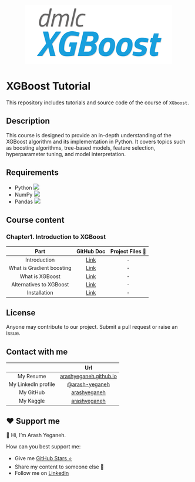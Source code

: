 <p align="center">
    <img alt="xgboost" src="img/xgboost.png">
</p>

# XGBoost Tutorial

This repository includes tutorials and source code of the course of `XGboost`.

## Description

This course is designed to provide an in-depth understanding of the XGBoost algorithm and its implementation in Python. It covers topics such as boosting algorithms, tree-based models, feature selection, hyperparameter tuning, and model interpretation.

## Requirements

* Python ![](https://img.shields.io/badge/-Python-fff6c9?logo=python&logoColor=80c1ed)
* NumPy ![](https://img.shields.io/badge/-NumPy-cedeff?logo=numpy&logoColor=4B73C9)
* Pandas ![](https://img.shields.io/badge/-Pandas-ffe0f1?logo=pandas&logoColor=E00484)

## Course content

### Chapter1. Introduction to XGBoost

|           Part            |                          GitHub Doc                          | Project Files 📁 |
| :-----------------------: | :----------------------------------------------------------: | :-------------: |
|       Introduction        |      [Link](/chapters/Chapter1.Introduction_to_XGBoost)      |        -        |
| What is Gradient boosting | [Link](/chapters/Chapter1.Introduction_to_XGBoost#what-is-gradient-boosting) |        -        |
|      What is XGBoost      | [Link](/chapters/Chapter1.Introduction_to_XGBoost#what-is-xgboost) |        -        |
|  Alternatives to XGBoost  | [Link](/chapters/Chapter1.Introduction_to_XGBoost#alternatives-to-xgboost) |        -        |
|       Installation        | [Link](/chapters/Chapter1.Introduction_to_XGBoost#installation) |        -        |

## License

Anyone may contribute to our project. Submit a pull request or raise an issue.

## Contact with me

| | Url |
| :----------------------------------------------------------: | :-----: |
|  My Resume  |  [arashyeganeh.github.io](https://arashyeganeh.github.io/)  |
| My LinkedIn profile | [@arash-yeganeh](https://www.linkedin.com/in/arash-yeganeh/) |
|       My GitHub       | [arashyeganeh](https://github.com/arashyeganeh) |
| My Kaggle | [arashyeganeh](https://www.kaggle.com/arashyeganeh) |

## ❤️ Support me

👋 Hi, I’m Arash Yeganeh.

How can you best support me:

- Give me  [GitHub Stars ⭐](https://github.com/arashyeganeh) 
- Share my content to someone else 👀
- Follow me on [Linkedin](https://www.linkedin.com/in/arash-yeganeh)
